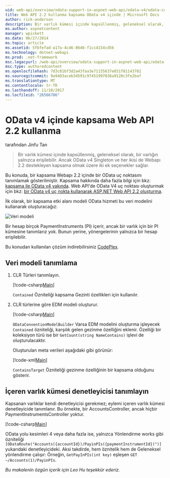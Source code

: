 ```yaml
---
uid: web-api/overview/odata-support-in-aspnet-web-api/odata-v4/odata-containment-in-web-api-22
title: Web API 2.2 kullanma kapsama OData v4 içinde | Microsoft Docs
author: rick-anderson
description: Bir varlık kümesi içinde kapsüllenmiş, geleneksel olarak, bir varlığın yalnızca erişilebilir. Ancak OData v4 Singleton ve Con olmak üzere iki ek seçenekler sağlar...
ms.author: aspnetcontent
manager: wpickett
ms.date: 06/27/2014
ms.topic: article
ms.assetid: 5fbfefad-a17a-4c46-8646-f1ccd154cd56
ms.technology: dotnet-webapi
ms.prod: .net-framework
msc.legacyurl: /web-api/overview/odata-support-in-aspnet-web-api/odata-v4/odata-containment-in-web-api-22
msc.type: authoredcontent
ms.openlocfilehash: 7d3c81bf3d2a43faa3e71155637e031f81143782
ms.sourcegitcommit: 9a9483aceb34591c97451997036a9120c3fe2baf
ms.translationtype: MT
ms.contentlocale: tr-TR
ms.lasthandoff: 11/10/2017
ms.locfileid: "26566706"
---
```

<a name="containment-in-odata-v4-using-web-api-22"></a>OData v4 içinde kapsama Web API 2.2 kullanma
====================
tarafından Jinfu Tan

> Bir varlık kümesi içinde kapsüllenmiş, geleneksel olarak, bir varlığın yalnızca erişilebilir. Ancak OData v4 Singleton ve her ikisi de Webapı 2.2 destekleyen kapsama olmak üzere iki ek seçenekler sağlar.


Bu konuda, bir kapsama Webapı 2.2 içinde bir OData uç noktasını tanımlamak gösterilmiştir. Kapsama hakkında daha fazla bilgi için bkz: [kapsama ile OData v4 yakında](https://blogs.msdn.com/b/odatateam/archive/2014/03/13/containment-is-coming-with-odata-v4.aspx). Web API'de OData V4 uç noktası oluşturmak için bkz: [bir OData v4 uç nokta kullanarak ASP.NET Web API 2.2 oluşturma](create-an-odata-v4-endpoint.md).

İlk olarak, bir kapsama etki alanı modeli OData hizmeti bu veri modelini kullanarak oluşturacağız:

![Veri modeli](odata-containment-in-web-api-22/_static/image1.png)

Bir hesap birçok PaymentInstruments (PI) içerir, ancak bir varlık için bir PI kümesine tanımlarız yok. Bunun yerine, yönergelerinin yalnızca bir hesap erişilebilir.

Bu konudan kullanılan çözüm indirebilirsiniz [CodePlex](https://aspnet.codeplex.com/SourceControl/latest#Samples/WebApi/OData/v4/ODataContainmentSample/).

## <a name="defining-the-data-model"></a>Veri modeli tanımlama

1. CLR Türleri tanımlayın.

    [!code-csharp[Main](odata-containment-in-web-api-22/samples/sample1.cs)]

    `Contained` Özniteliği kapsama Gezinti özellikleri için kullanılır.
2. CLR türlerine göre EDM modeli oluşturur.

    [!code-csharp[Main](odata-containment-in-web-api-22/samples/sample2.cs)]

    `ODataConventionModelBuilder` Varsa EDM modelini oluşturma işleyecek `Contained` özniteliği, karşılık gelen gezinme özelliğini eklenir. Özelliği bir koleksiyon türü ise bir `GetCount(string NameContains)` işlevi de oluşturulacaktır.

    Oluşturulan meta verileri aşağıdaki gibi görünür:

    [!code-xml[Main](odata-containment-in-web-api-22/samples/sample3.xml?highlight=10)]

    `ContainsTarget` Özniteliği gezinme özelliğinin bir kapsama olduğunu gösterir.

## <a name="define-the-containing-entity-set-controller"></a>İçeren varlık kümesi denetleyicisi tanımlayın

Kapsanan varlıklar kendi denetleyicisi gerekmez; eylemi içeren varlık kümesi denetleyicide tanımlanır. Bu örnekte, bir AccountsController, ancak hiçbir PaymentInstrumentsController yoktur.

[!code-csharp[Main](odata-containment-in-web-api-22/samples/sample4.cs)]

OData yolu kesimleri 4 veya daha fazla ise, yalnızca Yönlendirme works gibi özniteliği `[ODataRoute("Accounts({accountId})/PayinPIs({paymentInstrumentId})")]` yukarıdaki denetleyicideki. Aksi takdirde, hem öznitelik hem de Geleneksel yönlendirme çalışır: Örneğin, `GetPayInPIs(int key)` eşleşen `GET ~/Accounts(1)/PayinPIs`.

*Bu makalenin özgün içerik için Leo Hu teşekkür ederiz.*
